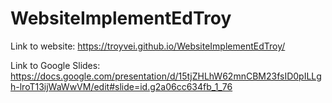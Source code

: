 # WebsiteImplementEdTroy

Link to website: https://troyvei.github.io/WebsiteImplementEdTroy/

Link to Google Slides: https://docs.google.com/presentation/d/15tjZHLhW62mnCBM23fsID0pILLgh-lroT13ijWaWwVM/edit#slide=id.g2a06cc634fb_1_76
